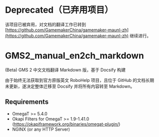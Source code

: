 # Deprecated（已弃用项目）
该项目已被弃用，对文档的翻译工作已转到 [https://github.com/GamemakerChina/gamemaker-maunl-zh](https://github.com/GamemakerChina/gamemaker-maunl-zh) 继续进行。

# GMS2_manual_en2ch_markdown
(Beta) GMS 2 中文文档翻译 Markdown 版，基于 Docsify 构建

由于始终无法获取到官方原版英文 RoboHelp 项目，且位于 GitHub 的文档长期未更新，遂决定整体迁移至 Docsify 并将所有内容转至 Markdown。

## Requirements

- OmegaT >= 5.4.0
- Okapi Filters for OmegaT >= 1.9-1.41.0 (https://okapiframework.org/binaries/omegat-plugin/)
- NGINX (or any HTTP Server)
